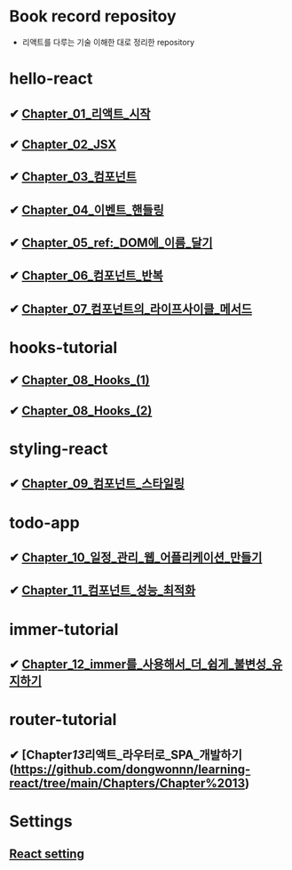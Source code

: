 # Book record repositoy

- 리액트를 다루는 기술 이해한 대로 정리한 repository

# hello-react

## ✔ [Chapter_01\_리액트\_시작](https://github.com/dongwonnn/learning-react/tree/main/Chapters/Chapter%2001)

## ✔ [Chapter_02_JSX](https://github.com/dongwonnn/learning-react/tree/main/Chapters/Chapter%2002)

## ✔ [Chapter_03\_컴포넌트](https://github.com/dongwonnn/learning-react/tree/main/Chapters/Chapter%2003)

## ✔ [Chapter_04\_이벤트\_핸들링](https://github.com/dongwonnn/learning-react/tree/main/Chapters/Chapter%2004)

## ✔ [Chapter_05_ref:\_DOM에\_이름\_달기](https://github.com/dongwonnn/learning-react/tree/main/Chapters/Chapter%2005)

## ✔ [Chapter_06\_컴포넌트\_반복](https://github.com/dongwonnn/learning-react/tree/main/Chapters/Chapter%2006)

## ✔ [Chapter_07\_컴포넌트의\_라이프사이클\_메서드](https://github.com/dongwonnn/learning-react/tree/main/Chapters/Chapter%2007)

# hooks-tutorial

## ✔ [Chapter_08_Hooks\_(1)](<https://github.com/dongwonnn/learning-react/tree/main/Chapters/Chapter%2008%20(1)>)

## ✔ [Chapter_08_Hooks\_(2)](<https://github.com/dongwonnn/learning-react/tree/main/Chapters/Chapter%2008%20(2)>)

# styling-react

## ✔ [Chapter_09\_컴포넌트\_스타일링](https://github.com/dongwonnn/learning-react/tree/main/Chapters/Chapter%2009)

# todo-app

## ✔ [Chapter_10\_일정\_관리\_웹\_어플리케이션\_만들기](https://github.com/dongwonnn/learning-react/tree/main/Chapters/Chapter%2010)

## ✔ [Chapter_11\_컴포넌트\_성능\_최적화](https://github.com/dongwonnn/learning-react/tree/main/Chapters/Chapter%2011)

# immer-tutorial

## ✔ [Chapter_12_immer를\_사용해서\_더\_쉽게\_불변성\_유지하기](https://github.com/dongwonnn/learning-react/tree/main/Chapters/Chapter%2012)

# router-tutorial

## ✔ [Chapter*13*리액트\_라우터로\_SPA\_개발하기(https://github.com/dongwonnn/learning-react/tree/main/Chapters/Chapter%2013)

# Settings

## [React setting](https://github.com/dongwonnn/learning-react/tree/main/Chapters/Setting)
